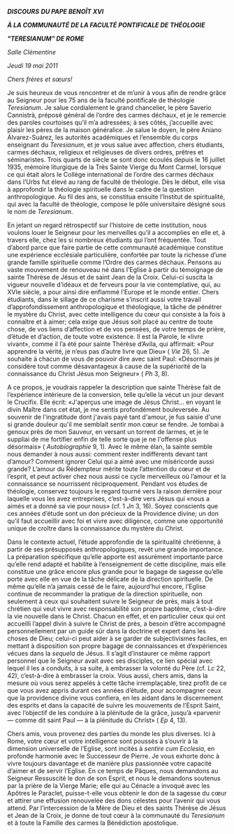 ***DISCOURS*** ***DU PAPE BENOÎT XVI***

***À LA COMMUNAUTÉ DE LA FACULTÉ PONTIFICALE DE THÉOLOGIE***

***"TERESIANUM" DE ROME***

*Salle Clémentine*

*Jeudi* *19 mai 2011*

*Chers frères et sœurs!*

Je suis heureux de vous rencontrer et de m’unir à vous afin de rendre grâce au Seigneur pour les 75 ans de la faculté pontificale de théologie *Teresianum*. Je salue cordialement le grand chancelier, le père Saverio Cannistrà, préposé général de l’ordre des carmes déchaux, et je le remercie des paroles courtoises qu’il m’a adressées; à ses côtés, j’accueille avec plaisir les pères de la maison généralice. Je salue le doyen, le père Aniano Álvarez-Suárez, les autorités académiques et l’ensemble du corps enseignant du *Teresianum*, et je vous salue avec affection, chers étudiants, carmes déchaux, religieux et religieuses de divers ordres, prêtres et séminaristes. Trois quarts de siècle se sont donc écoulés depuis le 16 juillet 1935, mémoire liturgique de la Très Sainte Vierge du Mont Carmel, lorsque ce qui était alors le Collège international de l’ordre des carmes déchaux dans l’Urbs fut élevé au rang de faculté de théologie. Dès le début, elle visa à approfondir la théologie spirituelle dans le cadre de la question anthropologique. Au fil des ans, se constitua ensuite l’Institut de spiritualité, qui avec la faculté de théologie, compose le pôle universitaire désigné sous le nom de *Teresianum*.

En jetant un regard rétrospectif sur l’histoire de cette institution, nous voulons louer le Seigneur pour les merveilles qu’il a accomplies en elle et, à travers elle, chez les si nombreux étudiants qui l’ont fréquentée. Tout d’abord parce que faire partie de cette communauté académique constitue une expérience ecclésiale particulière, confortée par toute la richesse d’une grande famille spirituelle comme l’Ordre des carmes déchaux. Pensons au vaste mouvement de renouveau né dans l’Eglise à partir du témoignage de sainte Thérèse de Jésus et de saint Jean de la Croix. Celui-ci suscita la vigueur nouvelle d’idéaux et de ferveurs pour la vie contemplative, qui, au XVIe siècle, a pour ainsi dire enflammé l’Europe et le monde entier. Chers étudiants, dans le sillage de ce charisme s’inscrit aussi votre travail d’approfondissement anthropologique et théologique, la tâche de pénétrer le mystère du Christ, avec cette intelligence du cœur qui consiste à la fois à connaître et à aimer; cela exige que Jésus soit placé au centre de toute chose, de vos liens d’affection et de vos pensées, de votre temps de prière, d’étude et d’action, de toute votre existence. Il est la Parole, le «livre vivant», comme il l’a été pour sainte Thérèse d’Avila, qui affirmait: «Pour apprendre la vérité, je n’eus pas d’autre livre que Dieu» ( *Vie* 26, 5). Je souhaite à chacun de vous de pouvoir dire avec saint Paul: «Désormais je considère tout comme désavantageux à cause de la supériorité de la connaissance du Christ Jésus mon Seigneur» ( *Ph* 3, 8).

A ce propos, je voudrais rappeler la description que sainte Thérèse fait de l’expérience intérieure de la conversion, telle qu’elle la vécut un jour devant le Crucifix. Elle écrit: «J'aperçus une image de Jésus Christ... en voyant le divin Maître dans cet état, je me sentis profondément bouleversée. Au souvenir de l'ingratitude dont j'avais payé tant d'amour, je fus saisie d'une si grande douleur qu'il me semblait sentir mon cœur se fendre. Je tombai à genoux près de mon Sauveur, en versant un torrent de larmes, et je le suppliai de me fortifier enfin de telle sorte que je ne l'offense plus désormais» ( *Autobiographie* 9, 1). Avec le même élan, la sainte semble nous demander à nous aussi: comment rester indifférents devant tant d’amour? Comment ignorer Celui qui a aimé avec une miséricorde aussi grande? L’amour du Rédempteur mérite toute l’attention du cœur et de l’esprit, et peut activer chez nous aussi ce cycle merveilleux où l’amour et la connaissance se nourrissent réciproquement. Pendant vos études de théologie, conservez toujours le regard tourné vers la raison dernière pour laquelle vous les avez entreprises, c’est-à-dire vers Jésus qui «nous a aimés et a donné sa vie pour nous» (cf. 1 *Jn* 3, 16). Soyez conscients que ces années d’étude sont un don précieux de la Providence divine; un don qu’il faut accueillir avec foi et vivre avec diligence, comme une opportunité unique de croître dans la connaissance du mystère du Christ.

Dans le contexte actuel, l’étude approfondie de la spiritualité chrétienne, à partir de ses présupposés anthropologiques, revêt une grande importance. La préparation spécifique qu’elle apporte est assurément importante parce qu’elle rend adapté et habilite à l’enseignement de cette discipline, mais elle constitue une grâce encore plus grande pour le bagage de sagesse qu’elle porte avec elle en vue de la tâche délicate de la direction spirituelle. De même qu’elle n’a jamais cessé de le faire, aujourd’hui encore, l’Eglise continue de recommander la pratique de la direction spirituelle, non seulement à ceux qui souhaitent suivre le Seigneur de près, mais à tout chrétien qui veut vivre avec responsabilité son propre baptême, c’est-à-dire la vie nouvelle dans le Christ. Chacun en effet, et en particulier ceux qui ont accueilli l’appel divin à suivre le Christ de près, a besoin d’être accompagné personnellement par un guide sûr dans la doctrine et expert dans les choses de Dieu; celui-ci peut aider à se garder de subjectivismes faciles, en mettant à disposition son propre bagage de connaissances et d’expériences vécues dans la *sequela* de Jésus. Il s’agit d’instaurer ce même rapport personnel que le Seigneur avait avec ses disciples, ce lien spécial avec lequel il les a conduits, à sa suite, à embrasser la volonté du Père (cf. *Lc* 22, 42), c’est-à-dire à embrasser la croix. Vous aussi, chers amis, dans la mesure où vous serez appelés à cette tâche irremplaçable, tirez profit de ce que vous avez appris durant ces années d’étude, pour accompagner ceux que la providence divine vous confiera, en les aidant dans le discernement des esprits et dans la capacité de suivre les mouvements de l’Esprit Saint, avec l’objectif de les conduire à la plénitude de la grâce, jusqu’à «parvenir — comme dit saint Paul — à la plénitude du Christ» ( *Ep* 4, 13).

Chers amis, vous provenez des parties du monde les plus diverses. Ici à Rome, votre cœur et votre intelligence sont poussés à s’ouvrir à la dimension universelle de l’Eglise, sont incités à
*sentire cum Ecclesia*, en profonde harmonie avec le Successeur de Pierre. Je vous exhorte donc à vivre toujours davantage et de manière plus passionnée votre capacité d’aimer et de servir l’Eglise. En ce temps de Pâques, nous demandons au Seigneur Ressuscité le don de son Esprit, et nous le demandons soutenus par la prière de la Vierge Marie; elle qui au Cénacle a invoqué avec les Apôtres le Paraclet, puisse-t-elle vous obtenir le don de la sagesse du cœur et attirer une effusion renouvelée des dons célestes pour l’avenir qui vous attend. Par l’intercession de la Mère de Dieu et des saints Thérèse de Jésus et Jean de la Croix, je donne de tout cœur à la communauté du
*Teresianum* et à toute la Famille des carmes la Bénédiction apostolique.